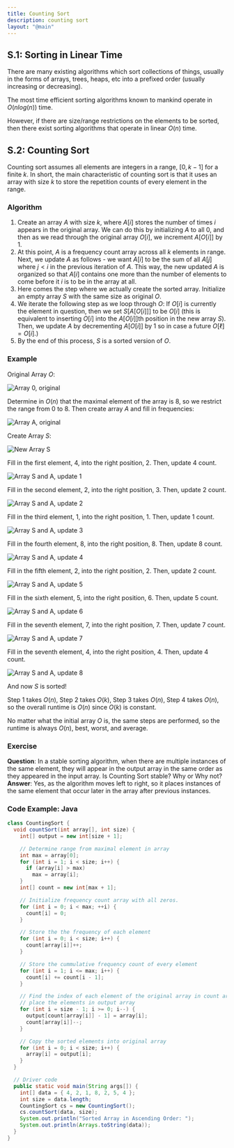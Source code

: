 ```yaml
---
title: Counting Sort
description: counting sort
layout: "@main"
---
```


## **S.1: Sorting in Linear Time**

There are many existing algorithms which sort collections of things, usually in the forms of arrays, trees, heaps, etc into a prefixed order (usually increasing or decreasing).

The most time efficient sorting algorithms known to mankind operate in $O(nlog(n))$ time. 

However, if there are size/range restrictions on the elements to be sorted, then there exist sorting algorithms that operate in linear $O(n)$ time. 

## **S.2: Counting Sort**

Counting sort assumes all elements are integers in a range, $[0, k-1]$ for a finite $k$. In short, the main characteristic of counting sort is that it uses an array with size $k$ to store the repetition counts of every element in the range. 

### Algorithm

1. Create an array $A$ with size $k$, where $A[i]$ stores the number of times $i$ appears in the original array. We can do this by initializing $A$ to all $0$, and then as we read through the original array $O[i]$, we increment $A[O[i]]$ by 1.
2. At this point, $A$ is a frequency count array across all $k$ elements in range. Next, we update $A$ as follows - we want $A[i]$ to be the sum of all $A[j]$ where $j < i$ in the previous iteration of $A$. This way, the new updated $A$ is organized so that $A[i]$ contains one more than the number of elements to come before it $i$ is to be in the array at all.
3. Here comes the step where we actually create the sorted array. Initialize an empty array $S$ with the same size as original $O$. 
4. We iterate the following step as we loop through $O$: If $O[i]$ is currently the element in question, then we set $S[A[O[i]]]$ to be $O[i]$ (this is equivalent to inserting $O[i]$ into the $A[O[i]]$th position in the new array $S$). Then, we update $A$ by decrementing $A[O[i]]$ by 1 so in case a future $O[\ell] = O[i].$) 
5. By the end of this process, $S$ is a sorted version of $O$. 

### Example

Original Array $O$:

![Array 0, original](https://i.ibb.co/KwZKyPS/CSort1.png)

Determine in $O(n)$ that the maximal element of the array is 8, so we restrict the range from 0 to 8. Then create array $A$ and fill in frequencies:

![Array A, original](https://i.ibb.co/k88kmY3/CSort2.png)

Create Array $S$:

![New Array S](https://i.ibb.co/NFtwZNz/CSort10.png)

Fill in the first element, 4, into the right position, 2. Then, update 4 count. 

![Array S and A, update 1](https://i.ibb.co/qJCD09J/CSort3.png)

Fill in the second element, 2, into the right position, 3. Then, update 2 count. 

![Array S and A, update 2](https://i.ibb.co/Fs2HGSy/CSort4.png)

Fill in the third element, 1, into the right position, 1. Then, update 1 count. 

![Array S and A, update 3](https://i.ibb.co/5WWm4Tr/CSort5.png)

Fill in the fourth element, 8, into the right position, 8. Then, update 8 count. 

![Array S and A, update 4](https://i.ibb.co/C9gyRCW/CSort6.png)

Fill in the fifth element, 2, into the right position, 2. Then, update 2 count. 

![Array S and A, update 5](https://i.ibb.co/3yYfZnG/CSort7.png)

Fill in the sixth element, 5, into the right position, 6. Then, update 5 count. 

![Array S and A, update 6](https://i.ibb.co/84SD5yt/CSort8.png)

Fill in the seventh element, 7, into the right position, 7. Then, update 7 count. 

![Array S and A, update 7](https://i.ibb.co/FVwwn39/CSort9.png)

Fill in the seventh element, 4, into the right position, 4. Then, update 4 count. 

![Array S and A, update 8](https://i.ibb.co/D49T2qD/CSort10.png)


And now $S$ is sorted!

Step 1 takes $O(n)$, Step 2 takes $O(k)$, Step 3 takes $O(n)$, Step 4 takes $O(n)$, so the overall runtime is $O(n)$ since $O(k)$ is constant. 

No matter what the initial array $O$ is, the same steps are performed, so the runtime is always $O(n)$, best, worst, and average. 

### Exercise

**Question**: In a stable sorting algorithm, when there are multiple instances of the same element, they will appear in the output array in the same order as they appeared in the input array. Is Counting Sort stable? Why or Why not?
**Answer**: Yes, as the algorithm moves left to right, so it places instances of the same element that occur later in the array after previous instances. 

### Code Example: Java

```java
class CountingSort {
  void countSort(int array[], int size) {
    int[] output = new int[size + 1];

    // Determine range from maximal element in array
    int max = array[0];
    for (int i = 1; i < size; i++) {
      if (array[i] > max)
        max = array[i];
    }
    int[] count = new int[max + 1];

    // Initialize frequency count array with all zeros.
    for (int i = 0; i < max; ++i) {
      count[i] = 0;
    }

    // Store the the frequency of each element
    for (int i = 0; i < size; i++) {
      count[array[i]]++;
    }

    // Store the cummulative frequency count of every element
    for (int i = 1; i <= max; i++) {
      count[i] += count[i - 1];
    }

    // Find the index of each element of the original array in count array, and
    // place the elements in output array
    for (int i = size - 1; i >= 0; i--) {
      output[count[array[i]] - 1] = array[i];
      count[array[i]]--;
    }

    // Copy the sorted elements into original array
    for (int i = 0; i < size; i++) {
      array[i] = output[i];
    }
  }

  // Driver code
  public static void main(String args[]) {
    int[] data = { 4, 2, 1, 8, 2, 5, 4 };
    int size = data.length;
    CountingSort cs = new CountingSort();
    cs.countSort(data, size);
    System.out.println("Sorted Array in Ascending Order: ");
    System.out.println(Arrays.toString(data));
  }
}
```